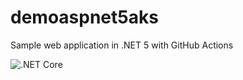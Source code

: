 # demoaspnet5aks
Sample web application in .NET 5 with GitHub Actions


![.NET Core](https://github.com/MCKLMT/demoaspnet5aks/workflows/.NET%20Core/badge.svg)
